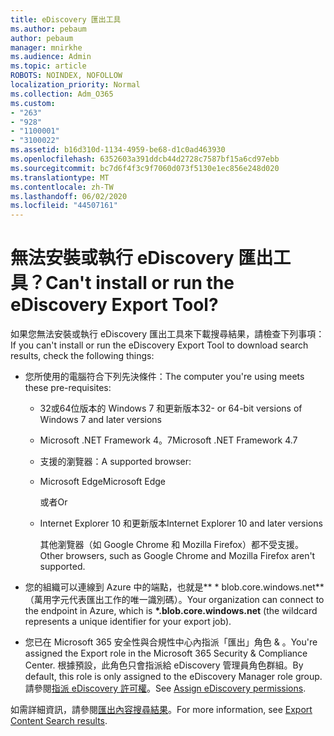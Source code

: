 ```yaml
---
title: eDiscovery 匯出工具
ms.author: pebaum
author: pebaum
manager: mnirkhe
ms.audience: Admin
ms.topic: article
ROBOTS: NOINDEX, NOFOLLOW
localization_priority: Normal
ms.collection: Adm_O365
ms.custom:
- "263"
- "928"
- "1100001"
- "3100022"
ms.assetid: b16d310d-1134-4959-be68-d1c0ad463930
ms.openlocfilehash: 6352603a391ddcb44d2728c7587bf15a6cd97ebb
ms.sourcegitcommit: bc7d6f4f3c9f7060d073f5130e1ec856e248d020
ms.translationtype: MT
ms.contentlocale: zh-TW
ms.lasthandoff: 06/02/2020
ms.locfileid: "44507161"
---
```

# <a name="cant-install-or-run-the-ediscovery-export-tool"></a><span data-ttu-id="f14a8-102">無法安裝或執行 eDiscovery 匯出工具？</span><span class="sxs-lookup"><span data-stu-id="f14a8-102">Can't install or run the eDiscovery Export Tool?</span></span>

<span data-ttu-id="f14a8-103">如果您無法安裝或執行 eDiscovery 匯出工具來下載搜尋結果，請檢查下列事項：</span><span class="sxs-lookup"><span data-stu-id="f14a8-103">If you can't install or run the eDiscovery Export Tool to download search results, check the following things:</span></span>
  
- <span data-ttu-id="f14a8-104">您所使用的電腦符合下列先決條件：</span><span class="sxs-lookup"><span data-stu-id="f14a8-104">The computer you're using meets these pre-requisites:</span></span>

  - <span data-ttu-id="f14a8-105">32或64位版本的 Windows 7 和更新版本</span><span class="sxs-lookup"><span data-stu-id="f14a8-105">32- or 64-bit versions of Windows 7 and later versions</span></span>

  - <span data-ttu-id="f14a8-106">Microsoft .NET Framework 4。7</span><span class="sxs-lookup"><span data-stu-id="f14a8-106">Microsoft .NET Framework 4.7</span></span>

  - <span data-ttu-id="f14a8-107">支援的瀏覽器：</span><span class="sxs-lookup"><span data-stu-id="f14a8-107">A supported browser:</span></span>

  - <span data-ttu-id="f14a8-108">Microsoft Edge</span><span class="sxs-lookup"><span data-stu-id="f14a8-108">Microsoft Edge</span></span>

    <span data-ttu-id="f14a8-109">或者</span><span class="sxs-lookup"><span data-stu-id="f14a8-109">Or</span></span>

  - <span data-ttu-id="f14a8-110">Internet Explorer 10 和更新版本</span><span class="sxs-lookup"><span data-stu-id="f14a8-110">Internet Explorer 10 and later versions</span></span>

    <span data-ttu-id="f14a8-111">其他瀏覽器（如 Google Chrome 和 Mozilla Firefox）都不受支援。</span><span class="sxs-lookup"><span data-stu-id="f14a8-111">Other browsers, such as Google Chrome and Mozilla Firefox aren't supported.</span></span>

- <span data-ttu-id="f14a8-112">您的組織可以連線到 Azure 中的端點，也就是\*\* \* blob.core.windows.net\*\* （萬用字元代表匯出工作的唯一識別碼）。</span><span class="sxs-lookup"><span data-stu-id="f14a8-112">Your organization can connect to the endpoint in Azure, which is **\*.blob.core.windows.net** (the wildcard represents a unique identifier for your export job).</span></span>

- <span data-ttu-id="f14a8-113">您已在 Microsoft 365 安全性與合規性中心內指派「匯出」角色 &amp; 。</span><span class="sxs-lookup"><span data-stu-id="f14a8-113">You're assigned the Export role in the Microsoft 365 Security &amp; Compliance Center.</span></span> <span data-ttu-id="f14a8-114">根據預設，此角色只會指派給 eDiscovery 管理員角色群組。</span><span class="sxs-lookup"><span data-stu-id="f14a8-114">By default, this role is only assigned to the eDiscovery Manager role group.</span></span> <span data-ttu-id="f14a8-115">請參閱[指派 eDiscovery 許可權](https://docs.microsoft.com/microsoft-365/compliance/assign-ediscovery-permissions)。</span><span class="sxs-lookup"><span data-stu-id="f14a8-115">See [Assign eDiscovery permissions](https://docs.microsoft.com/microsoft-365/compliance/assign-ediscovery-permissions).</span></span>

<span data-ttu-id="f14a8-116">如需詳細資訊，請參閱[匯出內容搜尋結果](https://docs.microsoft.com/microsoft-365/compliance/export-search-results)。</span><span class="sxs-lookup"><span data-stu-id="f14a8-116">For more information, see [Export Content Search results](https://docs.microsoft.com/microsoft-365/compliance/export-search-results).</span></span>
  